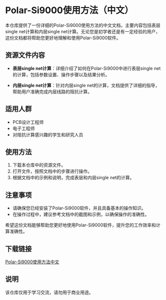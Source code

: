 # Polar-Si9000使用方法（中文）

本仓库提供了一份详细的Polar-Si9000使用方法的中文文档，主要内容包括表层single net计算和内层single net计算。无论您是初学者还是有一定经验的用户，这份文档都将帮助您更好地理解和使用Polar-Si9000软件。

## 资源文件内容

- **表层single net计算**：详细介绍了如何在Polar-Si9000中进行表层single net的计算，包括参数设置、操作步骤以及结果分析。
  
- **内层single net计算**：针对内层single net的计算，文档提供了详细的指导，帮助用户准确完成内层线路的阻抗计算。

## 适用人群

- PCB设计工程师
- 电子工程师
- 对阻抗计算感兴趣的学生和研究人员

## 使用方法

1. 下载本仓库中的资源文件。
2. 打开文件，按照文档中的步骤进行操作。
3. 根据文档中的示例和说明，完成表层和内层single net的计算。

## 注意事项

- 请确保您已经安装了Polar-Si9000软件，并且具备基本的操作知识。
- 在操作过程中，建议参考文档中的截图和示例，以确保操作的准确性。

希望这份文档能够帮助您更好地使用Polar-Si9000软件，提升您的工作效率和计算准确性。

## 下载链接
[Polar-Si9000使用方法中文](https://pan.quark.cn/s/c20b5c8ba93f)

## 说明

该仓库仅用于学习交流，请勿用于商业用途。
